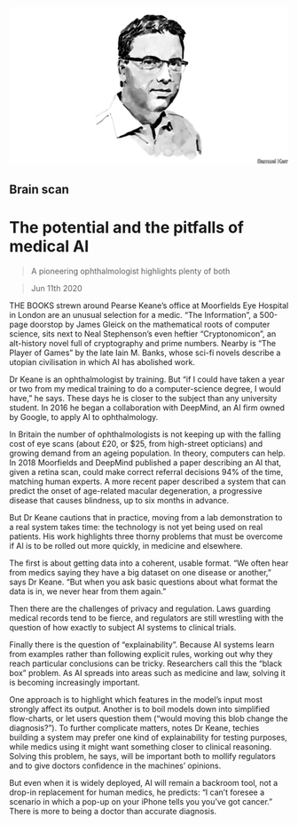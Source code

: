 ![](./images/20200613_TQD003_0.jpg)

## Brain scan

# The potential and the pitfalls of medical AI

> A pioneering ophthalmologist highlights plenty of both

> Jun 11th 2020

THE BOOKS strewn around Pearse Keane’s office at Moorfields Eye Hospital in London are an unusual selection for a medic. “The Information”, a 500-page doorstop by James Gleick on the mathematical roots of computer science, sits next to Neal Stephenson’s even heftier “Cryptonomicon”, an alt-history novel full of cryptography and prime numbers. Nearby is “The Player of Games” by the late Iain M. Banks, whose sci-fi novels describe a utopian civilisation in which AI has abolished work.

Dr Keane is an ophthalmologist by training. But “if I could have taken a year or two from my medical training to do a computer-science degree, I would have,” he says. These days he is closer to the subject than any university student. In 2016 he began a collaboration with DeepMind, an AI firm owned by Google, to apply AI to ophthalmology.

In Britain the number of ophthalmologists is not keeping up with the falling cost of eye scans (about £20, or $25, from high-street opticians) and growing demand from an ageing population. In theory, computers can help. In 2018 Moorfields and DeepMind published a paper describing an AI that, given a retina scan, could make correct referral decisions 94% of the time, matching human experts. A more recent paper described a system that can predict the onset of age-related macular degeneration, a progressive disease that causes blindness, up to six months in advance.

But Dr Keane cautions that in practice, moving from a lab demonstration to a real system takes time: the technology is not yet being used on real patients. His work highlights three thorny problems that must be overcome if AI is to be rolled out more quickly, in medicine and elsewhere.

The first is about getting data into a coherent, usable format. “We often hear from medics saying they have a big dataset on one disease or another,” says Dr Keane. “But when you ask basic questions about what format the data is in, we never hear from them again.”

Then there are the challenges of privacy and regulation. Laws guarding medical records tend to be fierce, and regulators are still wrestling with the question of how exactly to subject AI systems to clinical trials.

Finally there is the question of “explainability”. Because AI systems learn from examples rather than following explicit rules, working out why they reach particular conclusions can be tricky. Researchers call this the “black box” problem. As AI spreads into areas such as medicine and law, solving it is becoming increasingly important.

One approach is to highlight which features in the model’s input most strongly affect its output. Another is to boil models down into simplified flow-charts, or let users question them (“would moving this blob change the diagnosis?”). To further complicate matters, notes Dr Keane, techies building a system may prefer one kind of explainability for testing purposes, while medics using it might want something closer to clinical reasoning. Solving this problem, he says, will be important both to mollify regulators and to give doctors confidence in the machines’ opinions.

But even when it is widely deployed, AI will remain a backroom tool, not a drop-in replacement for human medics, he predicts: “I can’t foresee a scenario in which a pop-up on your iPhone tells you you’ve got cancer.” There is more to being a doctor than accurate diagnosis.